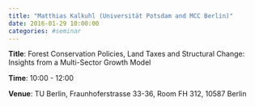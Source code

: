 ```yaml
---
title: "Matthias Kalkuhl (Universität Potsdam and MCC Berlin)"
date: 2016-01-29 10:00:00
categories: #seminar
---
```


**Title**: Forest Conservation Policies, Land Taxes and Structural Change: Insights from a Multi-Sector Growth Model  

**Time**: 10:00 - 12:00  

**Venue**: TU Berlin, Fraunhoferstrasse 33-36, Room FH 312, 10587 Berlin
